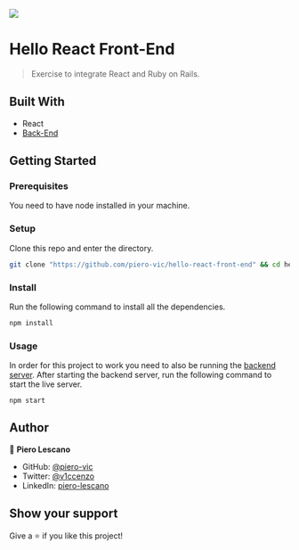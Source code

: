 ![](https://img.shields.io/badge/Microverse-blueviolet)

# Hello React Front-End

> Exercise to integrate React and Ruby on Rails.


## Built With

- React
- [Back-End](https://github.com/piero-vic/hello-rails-back-end)

## Getting Started

### Prerequisites

You need to have node installed in your machine.

### Setup

Clone this repo and enter the directory.

```sh
git clone "https://github.com/piero-vic/hello-react-front-end" && cd hello-react-front-end
```

### Install

Run the following command to install all the dependencies.

```sh
npm install
```

### Usage

In order for this project to work you need to also be running the [backend server](https://github.com/piero-vic/hello-rails-back-end).
After starting the backend server, run the following command to start the live server.

```
npm start
```

## Author

👤 **Piero Lescano**

- GitHub: [@piero-vic](https://github.com/piero-vic)
- Twitter: [@v1ccenzo](https://twitter.com/v1ccenzo)
- LinkedIn: [piero-lescano](https://linkedin.com/in/piero-lescano)

## Show your support

Give a ⭐️ if you like this project!
